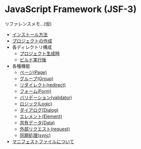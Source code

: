 # JavaScript Framework (JSF-3)

リファレンスメモ...(仮)

- [インストール方法](install.md)
- [プロジェクトの作成](project.md)
- 各ディレクトリ構成
    - [プロジェクト生成時](directory_project.md)
    - [ビルド実行後](directory_build.md)    
- 各種機能
    - [ページ(Page)](page.md)
    - [グループ(Group)](group.md)
    - [リダイレクト(redirect)](redirect.md)
    - [フォーム(Form)](group.md)
    - [バリデーション(validator)](validator.md)
    - [ロジック(Logic)](logic.md)
    - [ダイアログ(Dialog)](dialog.md)
    - [エレメント(Element)](element.md)
    - [共有データ(Data)](data.md)
    - [外部リクエスト(request)](request.md)
    - [同期処理(sync)](sync.md)
- [マニフェストファイルについて](manifest.md)
